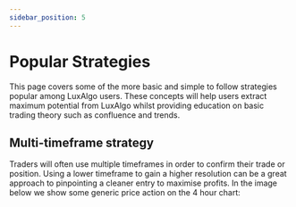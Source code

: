 ```yaml
---
sidebar_position: 5
---
```

# Popular Strategies
This page covers some of the more basic and simple to follow strategies popular among LuxAlgo users. These concepts will help users extract maximum potential from LuxAlgo whilst providing education on basic trading theory such as confluence and trends.

## Multi-timeframe strategy
Traders will often use multiple timeframes in order to confirm their trade or position. Using a lower timeframe to gain a higher resolution can be a great approach to pinpointing a cleaner entry to maximise profits. In the image below we show some generic price action on the 4 hour chart: